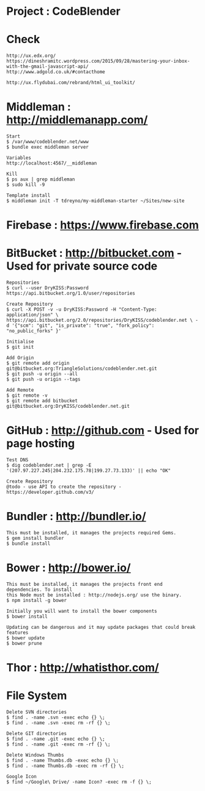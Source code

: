 # Project : CodeBlender

# Check

    http://ux.edx.org/
    https://dineshramitc.wordpress.com/2015/09/28/mastering-your-inbox-with-the-gmail-javascript-api/
    http://www.adgold.co.uk/#contacthome

    http://ux.flydubai.com/rebrand/html_ui_toolkit/

# Middleman : http://middlemanapp.com/

    Start
    $ /var/www/codeblender.net/www
    $ bundle exec middleman server

    Variables
    http://localhost:4567/__middleman

    Kill
    $ ps aux | grep middleman
    $ sudo kill -9

    Template install
    $ middleman init -T tdreyno/my-middleman-starter ~/Sites/new-site

# Firebase : https://www.firebase.com

# BitBucket : http://bitbucket.com - Used for private source code

    Repositories
    $ curl --user DryKISS:Password https://api.bitbucket.org/1.0/user/repositories

    Create Repository
    $ curl -X POST -v -u DryKISS:Password -H "Content-Type: application/json" \ https://api.bitbucket.org/2.0/repositories/DryKISS/codeblender.net \ -d '{"scm": "git", "is_private": "true", "fork_policy": "no_public_forks" }'

    Initialise
    $ git init

    Add Origin
    $ git remote add origin git@bitbucket.org:TriangleSolutions/codeblender.net.git
    $ git push -u origin --all
    $ git push -u origin --tags

    Add Remote
    $ git remote -v
    $ git remote add bitbucket git@bitbucket.org:DryKISS/codeblender.net.git

# GitHub : http://github.com - Used for page hosting

    Test DNS
    $ dig codeblender.net | grep -E '(207.97.227.245|204.232.175.78|199.27.73.133)' || echo "OK"

    Create Repository
    @todo - use API to create the repository - https://developer.github.com/v3/

# Bundler : http://bundler.io/

    This must be installed, it manages the projects required Gems.
    $ gem install bundler
    $ bundle install

# Bower : http://bower.io/

    This must be installed, it manages the projects front end dependencies. To install
    this Node must be installed : http://nodejs.org/ use the binary.
    $ npm install -g bower

    Initially you will want to install the bower components
    $ bower install

    Updating can be dangerous and it may update packages that could break features
    $ bower update
    $ bower prune

# Thor : http://whatisthor.com/

# File System

    Delete SVN directories
    $ find . -name .svn -exec echo {} \;
    $ find . -name .svn -exec rm -rf {} \;

    Delete GIT directories
    $ find . -name .git -exec echo {} \;
    $ find . -name .git -exec rm -rf {} \;

    Delete Windows Thumbs
    $ find . -name Thumbs.db -exec echo {} \;
    $ find . -name Thumbs.db -exec rm -rf {} \;

    Google Icon
    $ find ~/Google\ Drive/ -name Icon? -exec rm -f {} \;
